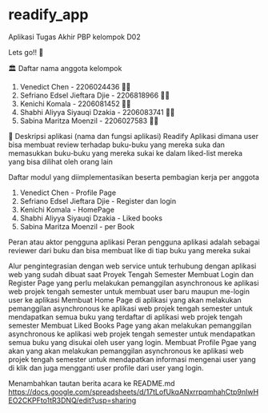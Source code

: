 # readify_app

Aplikasi Tugas Akhir PBP kelompok D02

Lets go!! 💨

🏛️ Daftar nama anggota kelompok
1. Venedict Chen - 2206024436 🕵️‍♂️
2. Sefriano Edsel Jieftara Djie - 2206818966 🕵️‍♂️
3. Kenichi Komala - 2206081452 🕵️‍♂️
4. Shabhi Aliyya Siyauqi Dzakia - 2206083741 🕵️‍♀️
5. Sabina Maritza Moenzil - 2206027583 🕵️‍♀️

📱 Deskripsi aplikasi (nama dan fungsi aplikasi)
Readify
Aplikasi dimana user bisa membuat review terhadap buku-buku yang mereka suka dan memasukkan buku-buku yang mereka sukai ke dalam liked-list mereka yang bisa dilihat oleh orang lain

Daftar modul yang diimplementasikan beserta pembagian kerja per anggota
1. Venedict Chen - Profile Page
2. Sefriano Edsel Jieftara Djie - Register dan login
3. Kenichi Komala - HomePage 
4. Shabhi Aliyya Siyauqi Dzakia - Liked books
5. Sabina Maritza Moenzil - per Book

Peran atau aktor pengguna aplikasi
Peran pengguna aplikasi adalah sebagai reviewer dari buku dan bisa membuat like di tiap buku yang mereka sukai

Alur pengintegrasian dengan web service untuk terhubung dengan aplikasi web yang sudah dibuat saat Proyek Tengah Semester
Membuat Login dan Register Page yang perlu melakukan pemanggilan asynchronous ke aplikasi web projek tengah semester untuk membuat user baru maupun me-login user ke aplikasi 
Membuat Home Page di aplikasi yang akan melakukan pemanggilan asynchronous ke aplikasi web projek tengah semester untuk mendapatkan semua buku yang terdaftar di aplikasi web projek tengah semester
Membuat Liked Books Page yang akan melakukan pemanggilan asynchronous ke aplikasi web projek tengah semester untuk mendapatkan semua buku yang disukai oleh user yang login.
Membuat Profile Pgae yang akan yang akan melakukan pemanggilan asynchronous ke aplikasi web projek tengah semester untuk mendapatkan informasi mengenai user yang di klik dan juga mengganti user profile dari user yang login.

Menambahkan tautan berita acara ke README.md
https://docs.google.com/spreadsheets/d/17tLofUkqANxrrpqmhahCtp9nIwHEO2CKPFto1tR3DNQ/edit?usp=sharing
